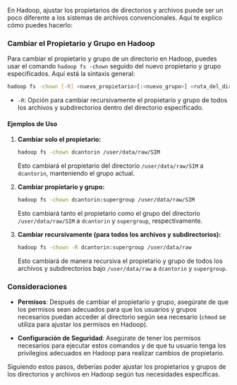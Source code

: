 En Hadoop, ajustar los propietarios de directorios y archivos puede ser un poco diferente a los sistemas de archivos convencionales. Aquí te explico cómo puedes hacerlo:

### Cambiar el Propietario y Grupo en Hadoop

Para cambiar el propietario y grupo de un directorio en Hadoop, puedes usar el comando `hadoop fs -chown` seguido del nuevo propietario y grupo especificados. Aquí está la sintaxis general:

```bash
hadoop fs -chown [-R] <nuevo_propietario>[:<nuevo_grupo>] <ruta_del_directorio_o_archivo>
```

- `-R`: Opción para cambiar recursivamente el propietario y grupo de todos los archivos y subdirectorios dentro del directorio especificado.

#### Ejemplos de Uso

1. **Cambiar solo el propietario:**
   
   ```bash
   hadoop fs -chown dcantorin /user/data/raw/SIM
   ```

   Esto cambiará el propietario del directorio `/user/data/raw/SIM` a `dcantorin`, manteniendo el grupo actual.

2. **Cambiar propietario y grupo:**
   
   ```bash
   hadoop fs -chown dcantorin:supergroup /user/data/raw/SIM
   ```

   Esto cambiará tanto el propietario como el grupo del directorio `/user/data/raw/SIM` a `dcantorin` y `supergroup`, respectivamente.

3. **Cambiar recursivamente (para todos los archivos y subdirectorios):**
   
   ```bash
   hadoop fs -chown -R dcantorin:supergroup /user/data/raw
   ```

   Esto cambiará de manera recursiva el propietario y grupo de todos los archivos y subdirectorios bajo `/user/data/raw` a `dcantorin` y `supergroup`.

### Consideraciones

- **Permisos**: Después de cambiar el propietario y grupo, asegúrate de que los permisos sean adecuados para que los usuarios y grupos necesarios puedan acceder al directorio según sea necesario (`chmod` se utiliza para ajustar los permisos en Hadoop).

- **Configuración de Seguridad**: Asegúrate de tener los permisos necesarios para ejecutar estos comandos y de que tu usuario tenga los privilegios adecuados en Hadoop para realizar cambios de propietario.

Siguiendo estos pasos, deberías poder ajustar los propietarios y grupos de los directorios y archivos en Hadoop según tus necesidades específicas.